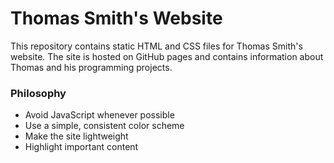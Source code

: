 # Thomas Smith's Website
This repository contains static HTML and CSS files for Thomas Smith's website.
The site is hosted on GitHub pages and contains information about Thomas and
his programming projects.

### Philosophy
- Avoid JavaScript whenever possible
- Use a simple, consistent color scheme
- Make the site lightweight
- Highlight important content
